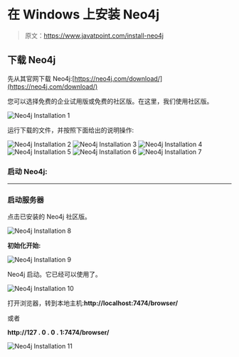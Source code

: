 # 在 Windows 上安装 Neo4j

> 原文：<https://www.javatpoint.com/install-neo4j>

## 下载 Neo4j

先从其官网下载 Neo4j:[https://neo4j.com/download/](https://neo4j.com/download/)

您可以选择免费的企业试用版或免费的社区版。在这里，我们使用社区版。

![Neo4j Installation 1](img/13275f17cf3bedb3311e4ff793ca6baf.png)

运行下载的文件，并按照下面给出的说明操作:

![Neo4j Installation 2](img/a4f4c7ced9e082e99e32c9dfeb710f5b.png)
![Neo4j Installation 3](img/990702e0db437bccc69ad9e2832567d9.png)
![Neo4j Installation 4](img/ae3037d87a324ac19c16ec98d99506b1.png)
![Neo4j Installation 5](img/a7dadbac0d5e0a7cef4dd6c46cbec36f.png)
![Neo4j Installation 6](img/e83beab28a8c45f14bb15e66409700c8.png)
![Neo4j Installation 7](img/d58c44b96941326e796125fb760ddc6e.png)

### 启动 Neo4j:

* * *

### 启动服务器

点击已安装的 Neo4j 社区版。

![Neo4j Installation 8](img/1152b9e57f80b02c0202b0265df66f48.png)

**初始化开始:**

![Neo4j Installation 9](img/5ad37b9d7dd19a7f8d5bab2dcee6b8f3.png)

Neo4j 启动。它已经可以使用了。

![Neo4j Installation 10](img/8c07ff5a18fee3c055809fe6b20413fd.png)

打开浏览器，转到本地主机:**http://localhost:7474/browser/**

或者

**http://127 . 0 . 0 . 1:7474/browser/**

![Neo4j Installation 11](img/66107cbe1749a19c2a90ddb2da09bf85.png)